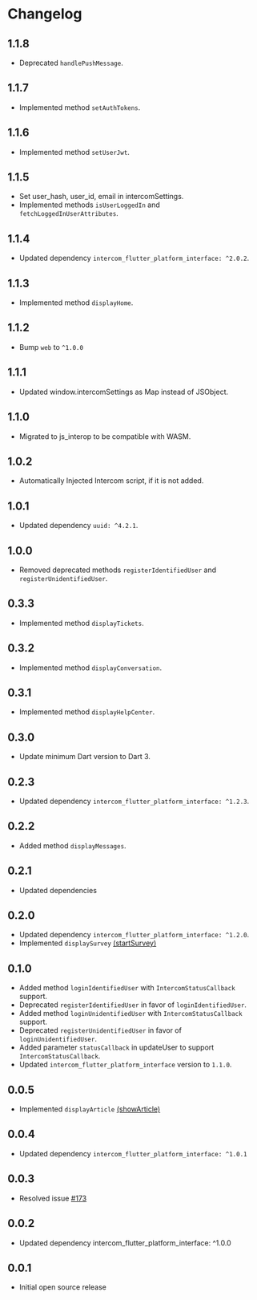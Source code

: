 # Changelog

## 1.1.8

* Deprecated `handlePushMessage`.

## 1.1.7

* Implemented method `setAuthTokens`.

## 1.1.6

* Implemented method `setUserJwt`.

## 1.1.5

* Set user_hash, user_id, email in intercomSettings.
* Implemented methods `isUserLoggedIn` and `fetchLoggedInUserAttributes`.

## 1.1.4

* Updated dependency `intercom_flutter_platform_interface: ^2.0.2`.

## 1.1.3

* Implemented method `displayHome`.

## 1.1.2

* Bump `web` to `^1.0.0`

## 1.1.1

* Updated window.intercomSettings as Map instead of JSObject.

## 1.1.0

* Migrated to js_interop to be compatible with WASM.

## 1.0.2

* Automatically Injected Intercom script, if it is not added.

## 1.0.1

* Updated dependency `uuid: ^4.2.1`.

## 1.0.0

* Removed deprecated methods `registerIdentifiedUser` and `registerUnidentifiedUser`.

## 0.3.3

* Implemented method `displayTickets`.

## 0.3.2

* Implemented method `displayConversation`.

## 0.3.1

* Implemented method `displayHelpCenter`.

## 0.3.0

* Update minimum Dart version to Dart 3.

## 0.2.3

* Updated dependency `intercom_flutter_platform_interface: ^1.2.3`.

## 0.2.2

* Added method `displayMessages`.

## 0.2.1

* Updated dependencies

## 0.2.0

* Updated dependency `intercom_flutter_platform_interface: ^1.2.0`.
* Implemented `displaySurvey` [(startSurvey)](https://developers.intercom.com/installing-intercom/docs/intercom-javascript#intercomstartsurvey-surveyid)

## 0.1.0

* Added method `loginIdentifiedUser` with `IntercomStatusCallback` support.
* Deprecated `registerIdentifiedUser` in favor of `loginIdentifiedUser`.
* Added method `loginUnidentifiedUser` with `IntercomStatusCallback` support.
* Deprecated `registerUnidentifiedUser` in favor of `loginUnidentifiedUser`.
* Added parameter `statusCallback` in updateUser to support `IntercomStatusCallback`.
* Updated `intercom_flutter_platform_interface` version to `1.1.0`.

## 0.0.5

* Implemented `displayArticle` [(showArticle)](https://developers.intercom.com/installing-intercom/docs/intercom-javascript#intercomshowarticle-articleid)

## 0.0.4

* Updated dependency `intercom_flutter_platform_interface: ^1.0.1`

## 0.0.3

* Resolved issue [#173](https://github.com/v3rm0n/intercom_flutter/issues/173)

## 0.0.2

* Updated dependency intercom_flutter_platform_interface: ^1.0.0

## 0.0.1

* Initial open source release
